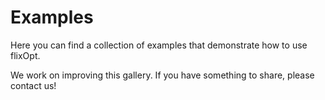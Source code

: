 # Examples

Here you can find a collection of examples that demonstrate how to use flixOpt.

We work on improving this gallery. If you have something to share, please contact us!